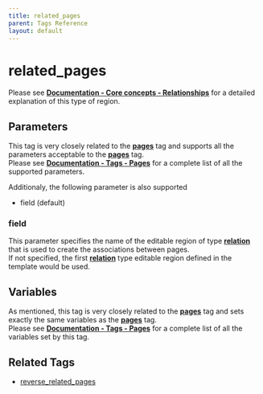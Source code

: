 ```yaml
---
title: related_pages
parent: Tags Reference
layout: default
---
```


# related_pages

Please see [**Documentation - Core concepts - Relationships**](../concepts/relationships.html#displaying-the-related-pages) for a detailed explanation of this type of region.

## Parameters

This tag is very closely related to the [**pages**](../pages.html) tag and supports all the parameters acceptable to the [**pages**](../pages.html) tag.<br/>
Please see [**Documentation - Tags - Pages**](../pages.html#parameters) for a complete list of all the supported parameters.

Additionaly, the following parameter is also supported

* field (default)

### field

This parameter specifies the name of the editable region of type [**relation**](../editable/relation.html) that is used to create the associations between pages.<br/>
If not specified, the first [**relation**](../editable/relation.html) type editable region defined in the template would be used.

## Variables

As mentioned, this tag is very closely related to the [**pages**](../pages.html) tag and sets exactly the same variables as the [**pages**](../pages.html) tag.<br/>
Please see [**Documentation - Tags - Pages**](../pages.html#variables) for a complete list of all the variables set by this tag.

## Related Tags

* [reverse\_related\_pages](../reverse_related_pages.html)
